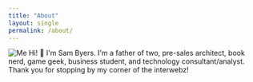 ```yaml
---
title: "About"
layout: single
permalink: /about/
---
```

![Me](../assets/images/bio-photo.png)
Hi! 👋 I'm Sam Byers. I'm a father of two, pre-sales architect, book nerd, game geek, business student, and technology consultant/analyst. Thank you for stopping by my corner of the interwebz!